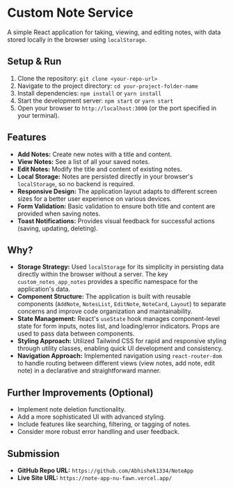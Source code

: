# Custom Note Service

A simple React application for taking, viewing, and editing notes, with data stored locally in the browser using `localStorage`.

## Setup & Run

1.  Clone the repository: `git clone <your-repo-url>`
2.  Navigate to the project directory: `cd your-project-folder-name`
3.  Install dependencies: `npm install` or `yarn install`
4.  Start the development server: `npm start` or `yarn start`
5.  Open your browser to `http://localhost:3000` (or the port specified in your terminal).

## Features

* **Add Notes:** Create new notes with a title and content.
* **View Notes:** See a list of all your saved notes.
* **Edit Notes:** Modify the title and content of existing notes.
* **Local Storage:** Notes are persisted directly in your browser's `localStorage`, so no backend is required.
* **Responsive Design:** The application layout adapts to different screen sizes for a better user experience on various devices.
* **Form Validation:** Basic validation to ensure both title and content are provided when saving notes.
* **Toast Notifications:** Provides visual feedback for successful actions (saving, updating, deleting).

## Why?

* **Storage Strategy:** Used `localStorage` for its simplicity in persisting data directly within the browser without a server. The key `custom_notes_app_notes` provides a specific namespace for the application's data.
* **Component Structure:** The application is built with reusable components (`AddNote`, `NotesList`, `EditNote`, `NoteCard`, `Layout`) to separate concerns and improve code organization and maintainability.
* **State Management:** React's `useState` hook manages component-level state for form inputs, notes list, and loading/error indicators. Props are used to pass data between components.
* **Styling Approach:** Utilized Tailwind CSS for rapid and responsive styling through utility classes, enabling quick UI development and consistency.
* **Navigation Approach:** Implemented navigation using `react-router-dom` to handle routing between different views (view notes, add note, edit note) in a declarative and straightforward manner.

## Further Improvements (Optional)

* Implement note deletion functionality.
* Add a more sophisticated UI with advanced styling.
* Include features like searching, filtering, or tagging of notes.
* Consider more robust error handling and user feedback.

## Submission

* **GitHub Repo URL:** `https://github.com/Abhishek1334/NoteApp`
* **Live Site URL:** `https://note-app-nu-fawn.vercel.app/`
